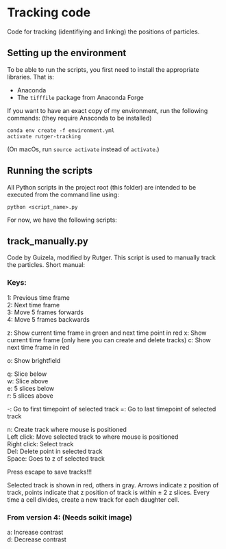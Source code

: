 Tracking code
=============

Code for tracking (identifiying and linking) the positions of particles.

Setting up the environment
--------------------------
To be able to run the scripts, you first need to install the appropriate libraries. That is:

* Anaconda
* The `tifffile` package from Anaconda Forge

If you want to have an exact copy of my environment, run the following commands: (they require
Anaconda to be installed)

    conda env create -f environment.yml
    activate rutger-tracking

(On macOs, run `source activate` instead of `activate`.)

Running the scripts
-------------------

All Python scripts in the project root (this folder) are intended to be executed from the command line
using:

    python <script_name>.py
   
For now, we have the following scripts:

track_manually.py
-----------------

Code by Guizela, modified by Rutger. This script is used to manually track the particles. Short manual:

### Keys:

1​: Previous time frame  
2​: Next time frame  
3​: Move 5 frames forwards  
4​: Move 5 frames backwards

z​: Show current time frame in green and next time point in red
x​: Show current time frame (only here you can create and delete tracks)
c​: Show next time frame in red

o​: Show brightfield

q​: Slice below  
w​: Slice above  
e​: 5 slices below  
r​: 5 slices above

-​: Go to first timepoint of selected track
=​: Go to last timepoint of selected track

n​: Create track where mouse is positioned  
Left click​: Move selected track to where mouse is positioned  
Right click​: Select track  
Del​: Delete point in selected track  
Space​: Goes to z of selected track 

Press ​escape ​to save tracks!!! 

Selected track is shown in red, others in gray. Arrows indicate z position of track, points indicate that z position of
track is within ± 2 z slices. Every time a cell divides, create a new track for each daughter cell. 
 
### From version 4: (Needs scikit image)  
a​: Increase contrast  
d​: Decrease contrast 
